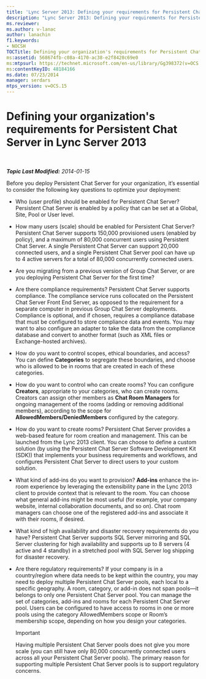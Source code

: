 ```yaml
---
title: 'Lync Server 2013: Defining your requirements for Persistent Chat Server'
description: "Lync Server 2013: Defining your requirements for Persistent Chat Server."
ms.reviewer: 
ms.author: v-lanac
author: lanachin
f1.keywords:
- NOCSH
TOCTitle: Defining your organization's requirements for Persistent Chat Server
ms:assetid: 568674fb-c08a-4170-ac38-e2f8428c69e0
ms:mtpsurl: https://technet.microsoft.com/en-us/library/Gg398372(v=OCS.15)
ms:contentKeyID: 48184166
ms.date: 07/23/2014
manager: serdars
mtps_version: v=OCS.15
---
```


# Defining your organization's requirements for Persistent Chat Server in Lync Server 2013

<div data-xmlns="http://www.w3.org/1999/xhtml">

<div class="topic" data-xmlns="http://www.w3.org/1999/xhtml" data-msxsl="urn:schemas-microsoft-com:xslt" data-cs="https://msdn.microsoft.com/">

<div data-asp="https://msdn2.microsoft.com/asp">



</div>

<div id="mainSection">

<div id="mainBody">

<span> </span>

_**Topic Last Modified:** 2014-01-15_

Before you deploy Persistent Chat Server for your organization, it’s essential to consider the following key questions to optimize your deployment:

  - Who (user profile) should be enabled for Persistent Chat Server? Persistent Chat Server is enabled by a policy that can be set at a Global, Site, Pool or User level.

  - How many users (scale) should be enabled for Persistent Chat Server? Persistent Chat Server supports 150,000 provisioned users (enabled by policy), and a maximum of 80,000 concurrent users using Persistent Chat Server. A single Persistent Chat Server can support 20,000 connected users, and a single Persistent Chat Server pool can have up to 4 active servers for a total of 80,000 concurrently connected users.

  - Are you migrating from a previous version of Group Chat Server, or are you deploying Persistent Chat Server for the first time?

  - Are there compliance requirements? Persistent Chat Server supports compliance. The compliance service runs collocated on the Persistent Chat Server Front End Server, as opposed to the requirement for a separate computer in previous Group Chat Server deployments. Compliance is optional, and if chosen, requires a compliance database that must be configured to store compliance data and events. You may want to also configure an adapter to take the data from the compliance database and convert to another format (such as XML files or Exchange-hosted archives).

  - How do you want to control scopes, ethical boundaries, and access? You can define **Categories** to segregate these boundaries, and choose who is allowed to be in rooms that are created in each of these categories.

  - How do you want to control who can create rooms? You can configure **Creators**, appropriate to your categories, who can create rooms. Creators can assign other members as **Chat Room Managers** for ongoing management of the rooms (adding or removing additional members), according to the scope for **AllowedMembers/DeniedMembers** configured by the category.

  - How do you want to create rooms? Persistent Chat Server provides a web-based feature for room creation and management. This can be launched from the Lync 2013 client. You can choose to define a custom solution (by using the Persistent Chat Server Software Development Kit (SDK)) that implements your business requirements and workflows, and configures Persistent Chat Server to direct users to your custom solution.

  - What kind of add-ins do you want to provision? **Add-ins** enhance the in-room experience by leveraging the extensibility pane in the Lync 2013 client to provide context that is relevant to the room. You can choose what general add-ins might be most useful (for example, your company website, internal collaboration documents, and so on). Chat room managers can choose one of the registered add-ins and associate it with their rooms, if desired.

  - What kind of high availability and disaster recovery requirements do you have? Persistent Chat Server supports SQL Server mirroring and SQL Server clustering for high availability and supports up to 8 servers (4 active and 4 standby) in a stretched pool with SQL Server log shipping for disaster recovery.

  - Are there regulatory requirements? If your company is in a country/region where data needs to be kept within the country, you may need to deploy multiple Persistent Chat Server pools, each local to a specific geography. A room, category, or add-in does not span pools—it belongs to only one Persistent Chat Server pool. You can manage the set of categories, add-ins and rooms for each Persistent Chat Server pool. Users can be configured to have access to rooms in one or more pools using the category AllowedMembers scope or Room’s membership scope, depending on how you design your categories.
    
    <div>
    

    > [!IMPORTANT]  
    > Having multiple Persistent Chat Server pools does not give you more scale (you can still have only 80,000 concurrently connected users across all your Persistent Chat Server pools). The primary reason for supporting multiple Persistent Chat Server pools is to support regulatory concerns.

    
    </div>

</div>

<span> </span>

</div>

</div>

</div>

